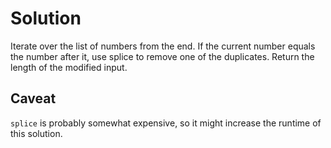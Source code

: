 # Solution

Iterate over the list of numbers from the end. If the current number equals the 
number after it, use splice to remove one of the duplicates. Return the length 
of the modified input.

## Caveat

`splice` is probably somewhat expensive, so it might increase the runtime of 
this solution.
